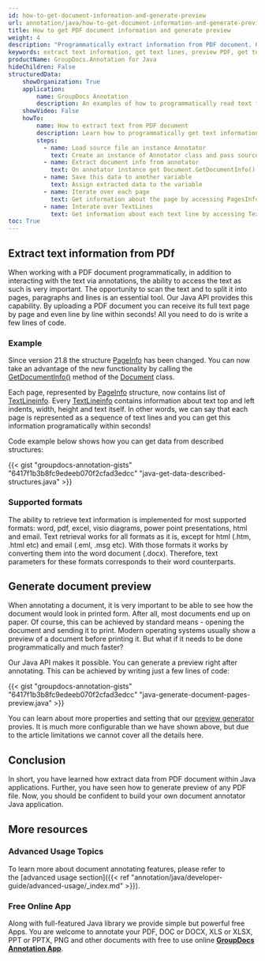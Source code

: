 ```yaml
---
id: how-to-get-document-information-and-generate-preview
url: annotation/java/how-to-get-document-information-and-generate-preview
title: How to get PDF document information and generate preview
weight: 4
description: "Programmatically extract information from PDF document. Generate document preview using Java API."
keywords: extract text information, get text lines, preview PDF, get text from PDF
productName: GroupDocs.Annotation for Java
hideChildren: False
structuredData:
    showOrganization: True
    application:    
        name: GroupDocs Annotation
        description: An examples of how to programmatically read text from PDf documents
    showVideo: False
    howTo:
        name: How to extract text from PDF document
        description: Learn how to programmatically get text information line by line
        steps:
          - name: Load source file an instance Annotator
            text: Create an instance of Annotator class and pass source file path as a constructor parameter. You may specify absolute or relative file path as per your requirements. 
          - name: Extract document info from annotator
            text: On annotator instance get Document.GetDocumentInfo() data
          - name: Save this data to another variable
            text: Assign extracted data to the variable
          - name: Iterate over each page
            text: Get information about the page by accessing PagesInfo property
          - name: Interate over TextLines
            text: Get information about each text line by accessing TextLines property on the PageInfo object
toc: True
---
```


## Extract text information from PDf

When working with a PDF document programmatically, in addition to interacting with the text via annotations, the ability to access the text as such is very important. The opportunity to scan the text and to split it into pages, paragraphs and lines is an essential tool. Our Java API provides this capability. By uploading a PDF document you can receive its full text page by page and even line by line within seconds! All you need to do is write a few lines of code. 

### Example

Since version 21.8 the structure [PageInfo](https://apireference.groupdocs.com/annotation/java/groupdocs.annotation.models/pageinfo) has been changed. You can now take an advantage of the new functionality by calling the [GetDocumentInfo()](https://apireference.groupdocs.com/annotation/java/groupdocs.annotation/document/methods/getdocumentinfo) method of the [Document](https://apireference.groupdocs.com/annotation/java/groupdocs.annotation/document) class.

Each page, represented by [PageInfo](https://apireference.groupdocs.com/annotation/java/groupdocs.annotation.models/pageinfo) structure, now contains list of [TextLineinfo](https://apireference.groupdocs.com/annotation/java/groupdocs.annotation.models/textlineinfo). Every [TextLineinfo](https://apireference.groupdocs.com/annotation/java/groupdocs.annotation.models/textlineinfo) contains information about text top and left indents, width, height and text itself. In other words, we can say that each page is represented as a sequence of text lines and you can get this information programatically within seconds!

Code example below shows how you can get data from described structures:

{{< gist "groupdocs-annotation-gists" "6417f1b3b8fc9edeeb070f2cfad3edcc" "java-get-data-described-structures.java" >}}

### Supported formats

The ability to retrieve text information is implemented for most supported formats: word, pdf, excel, visio diagrams, power point presentations, html and email. Text retrieval works for all formats as it is, except for html (.htm, .html etc) and email (.eml, .msg etc). With those formats it works by converting them into the word document (.docx). Therefore, text parameters for these formats corresponds to their word counterparts.

## Generate document preview


When annotating a document, it is very important to be able to see how the document would look in printed form. After all, most documents end up on paper. Of course, this can be achieved by standard means - opening the document and sending it to print. Modern operating systems usually show a preview of a document before printing it. But what if it needs to be done programmatically and much faster? 

Our Java API makes it possible. You can generate a preview right after annotating. This can be achieved by writing just a few lines of code: 

{{< gist "groupdocs-annotation-gists" "6417f1b3b8fc9edeeb070f2cfad3edcc" "java-generate-document-pages-preview.java" >}}

You can learn about more properties and setting that our [preview generator](https://docs.groupdocs.com/annotation/java/generate-document-pages-preview/) provies. It is much more configurable than we have shown above, but due to the article limitations we cannot cover all the details here.


## Conclusion

In short, you have learned how extract data from PDF document within Java applications. Further, you have seen how to generate preview of any PDF file. Now, you should be confident to build your own document annotator Java application. 

## More resources
### Advanced Usage Topics
To learn more about document annotating features, please refer to the [advanced usage section]({{< ref "annotation/java/developer-guide/advanced-usage/_index.md" >}}).
    

### Free Online App
Along with full-featured Java library we provide simple but powerful free Apps.
You are welcome to annotate your PDF, DOC or DOCX, XLS or XLSX, PPT or PPTX, PNG and other documents with free to use online **[GroupDocs Annotation App](https://products.groupdocs.app/annotation)**.
